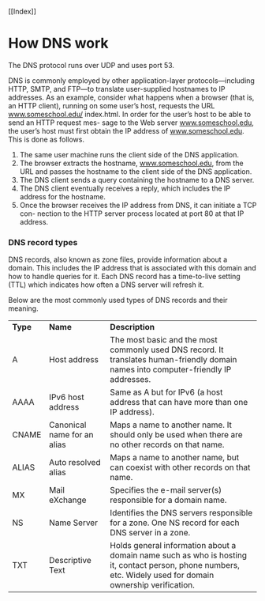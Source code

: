 [[Index]] 

# How DNS work

The DNS protocol runs over UDP and uses port 53.

DNS is commonly employed by other application-layer protocols—including HTTP, SMTP, and FTP—to translate user-supplied hostnames to IP addresses. As an example, consider what happens when a browser (that is, an HTTP client), running on some user’s host, requests the URL www.someschool.edu/ index.html. In order for the user’s host to be able to send an HTTP request mes- sage to the Web server www.someschool.edu, the user’s host must first obtain the IP address of www.someschool.edu. This is done as follows.

1. The same user machine runs the client side of the DNS application.
2. The browser extracts the hostname, www.someschool.edu, from the URL
and passes the hostname to the client side of the DNS application.
3. The DNS client sends a query containing the hostname to a DNS server.
4. The DNS client eventually receives a reply, which includes the IP address for
the hostname.
5. Once the browser receives the IP address from DNS, it can initiate a TCP con-
nection to the HTTP server process located at port 80 at that IP address.

### DNS record types

DNS records, also known as zone files, provide information about a domain. This includes the IP address that is associated with this domain and how to handle queries for it. Each DNS record has a time-to-live setting (TTL) which indicates how often a DNS server will refresh it. 

Below are the most commonly used types of DNS records and their meaning.

<table><tbody><tr><td><strong>Type</strong></td><td><strong>Name</strong></td><td><strong>Description</strong></td></tr><tr><td>A</td><td>Host address</td><td>The most basic and the most commonly used DNS record. It translates human-friendly domain names into computer-friendly IP addresses.<br></td></tr><tr><td>AAAA</td><td>IPv6 host address</td><td>Same as A but for IPv6 (a host address that can have more than one IP address).</td></tr><tr><td>CNAME</td><td>Canonical name for an alias</td><td>Maps a name to another name. It should only be used when there are no other records on that name.<br></td></tr><tr><td>ALIAS</td><td>Auto resolved alias</td><td>Maps a name to another name, but can coexist with other records on that name.</td></tr><tr><td>MX</td><td>Mail eXchange</td><td>Specifies the e-mail server(s) responsible for a domain name.</td></tr><tr><td>NS</td><td>Name Server</td><td>Identifies the DNS servers responsible for a zone. One NS record for each DNS server in a zone.</td></tr><tr><td>TXT</td><td>Descriptive Text</td><td>Holds general information about a domain name such as who is hosting it, contact person, phone numbers, etc. Widely used for domain ownership verification.<br></td></tr></tbody></table>



